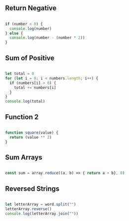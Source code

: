 ## Return Negative

```js

if (number < 0) {
  console.log(number)
} else {
  console.log(number - (number * 2))
}

```

## Sum of Positive

```js

let total = 0
for (let i = 0; i < numbers.length; i++) {
  if (numbers[i] > 0) {
    total += numbers[i]
  }
}
console.log(total)

```

## Function 2

```js

function square(value) {
  return (value ** 2)
}

```

## Sum Arrays

```js

const sum = array.reduce((a, b) => { return a + b}, 0)

```

## Reversed Strings

```js

let letterArray = word.split("")
letterArray.reverse()
console.log(letterArray.join(""))

```

